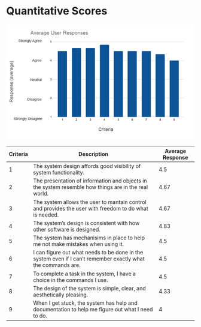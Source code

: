 # Quantitative Scores

![img](./pt2_AverageResponseChart.png)

| Criteria | Description                                                  | Average Response |
| -------- | ------------------------------------------------------------ | ---------------- |
| 1        | The system design affords good visibility of system functionality. | 4.5              |
| 2        | The presentation of information and objects in the system resemble how things are in the real world. | 4.67             |
| 3        | The system allows the user to mantain control and provides the user with freedom to do what is needed. | 4.67             |
| 4        | The system’s design is consistent with how other software is designed. | 4.83             |
| 5        | The system has mechanisims in place to help me not make mistakes when using it. | 4.5              |
| 6        | I can figure out what needs to be done in the system even if I can’t remember exactly what the commands are. | 4.5              |
| 7        | To complete a task in the system, I have a choice in the commands I use. | 4.5              |
| 8        | The design of the system is simple, clear, and aesthetically pleasing. | 4.33             |
| 9        | When I get stuck, the system has help and documentation to help me figure out what I need to do. | 4                |